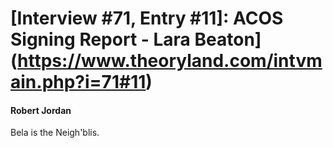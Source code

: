# [Interview #71, Entry #11]: ACOS Signing Report - Lara Beaton](https://www.theoryland.com/intvmain.php?i=71#11)

#### Robert Jordan

Bela is the Neigh'blis.


